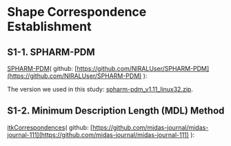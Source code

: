 # Shape Correspondence Establishment


## S1-1. SPHARM-PDM 


[SPHARM-PDM](https://www.nitrc.org/projects/spharm-pdm/)( github: [https://github.com/NIRALUser/SPHARM-PDM](https://github.com/NIRALUser/SPHARM-PDM) ):

The version we used in this study:
[spharm-pdm_v1.11_linux32.zip](https://www.nitrc.org/frs/download.php/4850/spharm-pdm_v1.11_linux32.zip).



## S1-2. Minimum Description Length (MDL) Method 


[itkCorrespondences](http://www.insight-journal.org/browse/publication/111)( github: [https://github.com/midas-journal/midas-journal-111](https://github.com/midas-journal/midas-journal-111) ):
 

 